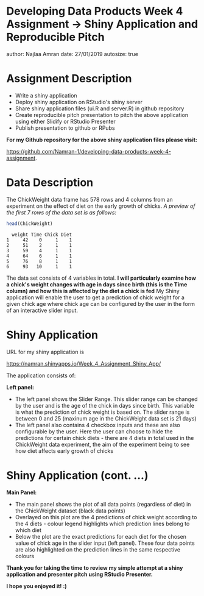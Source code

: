 Developing Data Products Week 4 Assignment -> Shiny Application and Reproducible Pitch
========================================================
author: Najlaa Amran
date: 27/01/2019
autosize: true



Assignment Description
========================================================


- Write a shiny application
- Deploy shiny application on RStudio's shiny server
- Share shiny application files (ui.R and server.R) in github repository
- Create reproducible pitch presentation to pitch the above application using either Slidify or RStudio Presenter
- Publish presentation to github or RPubs

**For my Github repository for the above shiny application files please visit:**

<https://github.com/Namran-1/developing-data-products-week-4-assignment>.



Data Description
========================================================
The ChickWeight data frame has 578 rows and 4 columns from an experiment on the effect of diet on the early growth of chicks. *A preview of the first 7 rows of the data set is as follows:*


```r
head(ChickWeight)
```

```
  weight Time Chick Diet
1     42    0     1    1
2     51    2     1    1
3     59    4     1    1
4     64    6     1    1
5     76    8     1    1
6     93   10     1    1
```
The data set consists of 4 variables in total. **I will particularly examine how a chick's weight changes with age in days since birth (this is the Time column) and how this is affected by the diet a chick is fed** 
My Shiny application will enable the user to get a prediction of chick weight for a given chick age where chick age can be configured by the user in the form of an interactive slider input. 



Shiny Application
========================================================
URL for my shiny application is

<https://namran.shinyapps.io/Week_4_Assignment_Shiny_App/>

The application consists of:

**Left panel:**
- The left panel shows the Slider Range. This slider range can be changed by the user and is the age of the chick in days since birth. This variable is what the prediction of chick weight is based on. The slider range is between 0 and 25 (maxinum age in the ChickWeight data set is 21 days)
- The left panel also contains 4 checkbox inputs and these are also configurable by the user. Here the user can choose to hide the predictions for certain chick diets - there are 4 diets in total used in the ChickWeight data experiment, the aim of the experiment being to see how diet affects early growth of chicks



Shiny Application (cont. ...)
========================================================

**Main Panel:**
- The main panel shows the plot of all data points (regardless of diet) in the ChickWeight dataset (black data points)
- Overlayed on this plot are the 4 predictions of chick weight according to the 4 diets - colour legend highlights which prediction lines belong to which diet
- Below the plot are the exact predictions for each diet for the chosen value of chick age in the slider input (left panel). These four data points are also highlighted on the prediction lines in the same respective colours


**Thank you for taking the time to review my simple attempt at a shiny application and presenter pitch using RStudio Presenter.** 

**I hope you enjoyed it! :)**
